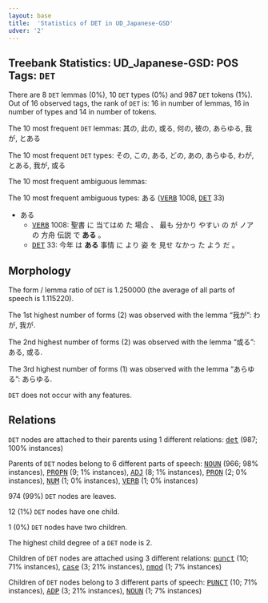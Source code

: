 ```yaml
---
layout: base
title:  'Statistics of DET in UD_Japanese-GSD'
udver: '2'
---
```


## Treebank Statistics: UD_Japanese-GSD: POS Tags: `DET`

There are 8 `DET` lemmas (0%), 10 `DET` types (0%) and 987 `DET` tokens (1%).
Out of 16 observed tags, the rank of `DET` is: 16 in number of lemmas, 16 in number of types and 14 in number of tokens.

The 10 most frequent `DET` lemmas: 其の, 此の, 或る, 何の, 彼の, あらゆる, 我が, とある

The 10 most frequent `DET` types:  その, この, ある, どの, あの, あらゆる, わが, とある, 我が, 或る

The 10 most frequent ambiguous lemmas: 

The 10 most frequent ambiguous types:  ある (<tt><a href="ja_gsd-pos-VERB.html">VERB</a></tt> 1008, <tt><a href="ja_gsd-pos-DET.html">DET</a></tt> 33)


* ある
  * <tt><a href="ja_gsd-pos-VERB.html">VERB</a></tt> 1008: 聖書 に 当てはめ た 場合 、 最も 分かり やすい の が ノア の 方舟 伝説 で <b>ある</b> 。
  * <tt><a href="ja_gsd-pos-DET.html">DET</a></tt> 33: 今年 は <b>ある</b> 事情 に より 姿 を 見せ なかっ た よう だ 。

## Morphology

The form / lemma ratio of `DET` is 1.250000 (the average of all parts of speech is 1.115220).

The 1st highest number of forms (2) was observed with the lemma “我が”: わが, 我が.

The 2nd highest number of forms (2) was observed with the lemma “或る”: ある, 或る.

The 3rd highest number of forms (1) was observed with the lemma “あらゆる”: あらゆる.

`DET` does not occur with any features.


## Relations

`DET` nodes are attached to their parents using 1 different relations: <tt><a href="ja_gsd-dep-det.html">det</a></tt> (987; 100% instances)

Parents of `DET` nodes belong to 6 different parts of speech: <tt><a href="ja_gsd-pos-NOUN.html">NOUN</a></tt> (966; 98% instances), <tt><a href="ja_gsd-pos-PROPN.html">PROPN</a></tt> (9; 1% instances), <tt><a href="ja_gsd-pos-ADJ.html">ADJ</a></tt> (8; 1% instances), <tt><a href="ja_gsd-pos-PRON.html">PRON</a></tt> (2; 0% instances), <tt><a href="ja_gsd-pos-NUM.html">NUM</a></tt> (1; 0% instances), <tt><a href="ja_gsd-pos-VERB.html">VERB</a></tt> (1; 0% instances)

974 (99%) `DET` nodes are leaves.

12 (1%) `DET` nodes have one child.

1 (0%) `DET` nodes have two children.

The highest child degree of a `DET` node is 2.

Children of `DET` nodes are attached using 3 different relations: <tt><a href="ja_gsd-dep-punct.html">punct</a></tt> (10; 71% instances), <tt><a href="ja_gsd-dep-case.html">case</a></tt> (3; 21% instances), <tt><a href="ja_gsd-dep-nmod.html">nmod</a></tt> (1; 7% instances)

Children of `DET` nodes belong to 3 different parts of speech: <tt><a href="ja_gsd-pos-PUNCT.html">PUNCT</a></tt> (10; 71% instances), <tt><a href="ja_gsd-pos-ADP.html">ADP</a></tt> (3; 21% instances), <tt><a href="ja_gsd-pos-NOUN.html">NOUN</a></tt> (1; 7% instances)

